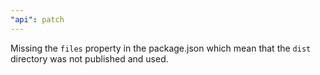 ```yaml
---
"api": patch
---
```


Missing the `files` property in the package.json which mean that the `dist` directory was not published and used.